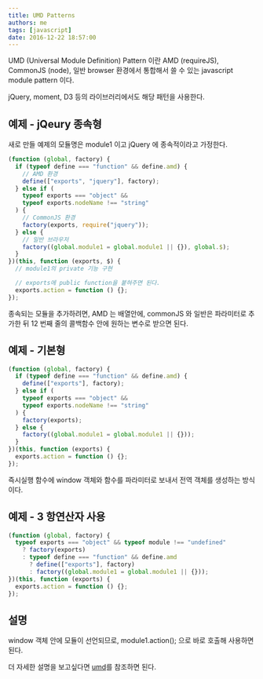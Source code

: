 ```yaml
---
title: UMD Patterns
authors: me
tags: [javascript]
date: 2016-12-22 18:57:00
---
```


UMD (Universal Module Definition) Pattern 이란
AMD (requireJS), CommonJS (node), 일반 browser 환경에서 통합해서 쓸 수 있는 javascript module pattern 이다.

jQuery, moment, D3 등의 라이브러리에서도 해당 패턴을 사용한다.

## 예제 - jQeury 종속형

새로 만들 예제의 모듈명은 module1 이고 jQuery 에 종속적이라고 가정한다.

```js
(function (global, factory) {
  if (typeof define === "function" && define.amd) {
    // AMD 환경
    define(["exports", "jquery"], factory);
  } else if (
    typeof exports === "object" &&
    typeof exports.nodeName !== "string"
  ) {
    // CommonJS 환경
    factory(exports, require("jquery"));
  } else {
    // 일반 브라우저
    factory((global.module1 = global.module1 || {}), global.$);
  }
})(this, function (exports, $) {
  // module1의 private 기능 구현

  // exports에 public function을 붙혀주면 된다.
  exports.action = function () {};
});
```

종속되는 모듈을 추가하려면, AMD 는 배열안에, commonJS 와 일반은 파라미터로 추가한 뒤 12 번째 줄의 콜백함수 안에 원하는 변수로 받으면 된다.

## 예제 - 기본형

```js
(function (global, factory) {
  if (typeof define === "function" && define.amd) {
    define(["exports"], factory);
  } else if (
    typeof exports === "object" &&
    typeof exports.nodeName !== "string"
  ) {
    factory(exports);
  } else {
    factory((global.module1 = global.module1 || {}));
  }
})(this, function (exports) {
  exports.action = function () {};
});
```

즉시실행 함수에 window 객체와 함수를 파라미터로 보내서 전역 객체를 생성하는 방식이다.

## 예제 - 3 항연산자 사용

```js
(function (global, factory) {
  typeof exports === "object" && typeof module !== "undefined"
    ? factory(exports)
    : typeof define === "function" && define.amd
      ? define(["exports"], factory)
      : factory((global.module1 = global.module1 || {}));
})(this, function (exports) {
  exports.action = function () {};
});
```

## 설명

window 객체 안에 모듈이 선언되므로, module1.action(); 으로 바로 호출해 사용하면 된다.

더 자세한 설명을 보고싶다면 [umd](https://github.com/umdjs/umd)를 참조하면 된다.
